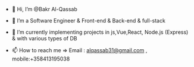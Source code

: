 - 👋 Hi, I’m @Bakr Al-Qassab
- 👀 I’m a Software Engineer & Front-end & Back-end & full-stack
- 🌱 I’m currently implementing projects in js,Vue,React, Node.js (Express) & with various types of DB

- 📫 How to reach me => 
Email : alqassab31@gmail.com , 
mobile:+358413195038

<!---
BakrAlqassab/BakrAlqassab is a ✨ special ✨ repository because its `README.md` (this file) appears on your GitHub profile.
You can click the Preview link to take a look at your changes.
--->
